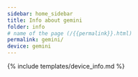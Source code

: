 ```yaml
---
sidebar: home_sidebar
title: Info about gemini
folder: info
# name of the page (/{{permalink}}.html)
permalink: gemini/
device: gemini
---
```

{% include templates/device_info.md %}
